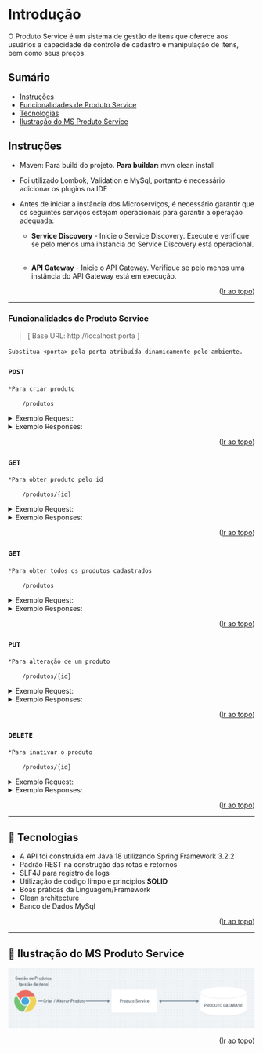 <a name="readme-top"></a>

# Introdução

O Produto Service é um sistema de gestão de itens que oferece aos usuários a capacidade de controle de cadastro e manipulação de itens, bem como seus preços.


## Sumário
* [Instruções](#instruções)
* [Funcionalidades de Produto Service](#funcionalidades-de-produto-service)
* [Tecnologias](#-tecnologias)
* [Ilustração do MS Produto Service](#-ilustração-do-ms-produto-service)


## Instruções

- Maven: Para build do projeto. **Para buildar:** mvn clean install
- Foi utilizado Lombok, Validation e MySql, portanto é necessário adicionar os plugins na IDE
- Antes de iniciar a instância dos Microserviços, é necessário garantir que os seguintes serviços estejam operacionais para garantir a operação adequada:</br>

	* **Service Discovery** - Inicie o Service Discovery. Execute e verifique se pelo menos uma instância do Service Discovery está operacional.</br></br>
	
	* **API Gateway** - Inicie o API Gateway. Verifique se pelo menos uma instância do API Gateway está em execução.

<p align="right">(<a href="#readme-top">Ir ao topo</a>)</p>

---------

### Funcionalidades de Produto Service

>[ Base URL: http://localhost:porta ] 

`Substitua <porta> pela porta atribuída dinamicamente pelo ambiente.`


### ``POST``  
`*Para criar produto`

```
	/produtos
```
<details>
  <summary>Exemplo Request:</summary>

```
curl --location 'http://localhost:42019/produtos' \
--header 'Content-Type: application/json' \
--data '{
    "nome": "Mouse",
    "descricao": "HyperX",
    "preco": 150.00
}'
```
</details>

<details>
  <summary>Exemplo Responses:</summary>

201 - _Created_
`- Será retornado o id do produto criado.`

```
1
```

</details>

<p align="right">(<a href="#readme-top">Ir ao topo</a>)</p>

### ``GET``
`*Para obter produto pelo id`

```
	/produtos/{id}
```

<details>
  <summary>Exemplo Request:</summary>

```
curl --location 'http://localhost:42019/produtos/1'
```
</details>

<details>
  <summary>Exemplo Responses:</summary>

200 - _OK_
`- Será retornado o produto`

```
{
    "id": 1,
    "nome": "Mouse",
    "descricao": "HyperX",
    "preco": 150.0,
    "status": "ATIVO",
    "dataCriacao": "2024-03-21T20:15:33.816997"
}
```

404 - _Not Found_

```
{
    "code": "tc.produtoNaoEncontrado",
    "message": "Produto não encontrado."
}
```
</details>

<p align="right">(<a href="#readme-top">Ir ao topo</a>)</p>

### ``GET``
`*Para obter todos os produtos cadastrados`

```
	/produtos
```

<details>
  <summary>Exemplo Request:</summary>

```
curl --location 'http://localhost:42019/produtos'
```
</details>

<details>
  <summary>Exemplo Responses:</summary>

200 - _OK_
`- Será retornado todos os produtos ativos`

```
[
    {
        "id": 1,
        "nome": "Mouse",
        "descricao": "HyperX",
        "preco": 150.0,
        "status": "ATIVO",
        "dataCriacao": "2024-03-21T20:15:33.816997"
    },
    {
        "id": 2,
        "nome": "Teclado",
        "descricao": "HyperX",
        "preco": 500.0,
        "status": "ATIVO",
        "dataCriacao": "2024-03-21T20:23:35.090652"
    }
]
```
</details>

<p align="right">(<a href="#readme-top">Ir ao topo</a>)</p>

### ``PUT``
`*Para alteração de um produto`

```
	/produtos/{id}
```

<details>
  <summary>Exemplo Request:</summary>

```
curl --location --request PUT 'http://localhost:42019/produtos/1' \
--header 'Content-Type: application/json' \
--data '{
    "nome": "Mouse Alterado",
    "descricao": "HyperX Alerado",
    "preco": 200.00
}'
```
</details>

<details>
  <summary>Exemplo Responses:</summary>

204 - _No Content_
`- O produto foi alterado com sucesso`

404 - _Not Found_

```
{
    "code": "tc.produtoNaoEncontrado",
    "message": "Produto não encontrado."
}
```
</details>

<p align="right">(<a href="#readme-top">Ir ao topo</a>)</p>

### ``DELETE``
`*Para inativar o produto`

```
	/produtos/{id}
```

<details>
  <summary>Exemplo Request:</summary>

```
curl --location --request DELETE 'http://localhost:42019/produtos/2'
```
</details>

<details>
  <summary>Exemplo Responses:</summary>

204 - _No Content_
`- O produto foi inativado com sucesso`
</details>

<p align="right">(<a href="#readme-top">Ir ao topo</a>)</p>

---------

## 📍️ Tecnologias

- A API foi construída em Java 18 utilizando Spring Framework 3.2.2
- Padrão REST na construção das rotas e retornos
- SLF4J para registro de logs
- Utilização de código limpo e princípios **SOLID**
- Boas práticas da Linguagem/Framework
- Clean architecture
- Banco de Dados MySql

<p align="right">(<a href="#readme-top">Ir ao topo</a>)</p>

---------

## 📍️ Ilustração do MS Produto Service

![produto-service.png](document%2Fproduto-service.png)

<p align="right">(<a href="#readme-top">Ir ao topo</a>)</p>